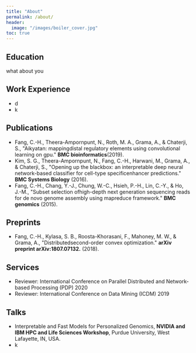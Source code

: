 ```yaml
---
title: "About"
permalink: /about/
header:
  image: "/images/boiler_cover.jpg"
toc: true
---
```



## Education
what about you

## Work Experience
- d
- k

## Publications
- Fang, C.-H., Theera-Ampornpunt, N., Roth, M. A., Grama, A., & Chaterji, S., "Aikyatan: mappingdistal regulatory elements using convolutional learning on gpu." **BMC bioinformatics**(2019).
- Kim, S. G., Theera-Ampornpunt, N., Fang, C.-H., Harwani, M., Grama, A., & Chaterji, S., "Opening up the blackbox: an interpretable deep neural network-based classifier for cell-type specificenhancer predictions." **BMC Systems Biology** (2016).
- Fang, C.-H., Chang, Y.-J., Chung, W.-C., Hsieh, P.-H., Lin, C.-Y., & Ho, J.-M., "Subset selection ofhigh-depth next generation sequencing reads for de novo genome assembly using mapreduce framework." **BMC genomics** (2015).

## Preprints

- Fang, C.-H., Kylasa, S. B., Roosta-Khorasani, F., Mahoney, M. W., & Grama, A., "Distributedsecond-order convex optimization." **arXiv preprint arXiv:1807.07132.** (2018). 

## Services
- Reviewer: International Conference on Parallel Distributed and Network-based Processing (PDP) 2020
- Reviewer: International Conference on Data Mining (ICDM) 2019

## Talks
- Interpretable and Fast Models for Personalized Genomics, **NVIDIA and IBM HPC and Life Sciences Workshop**, Purdue University, West Lafayette, IN, USA.
- k